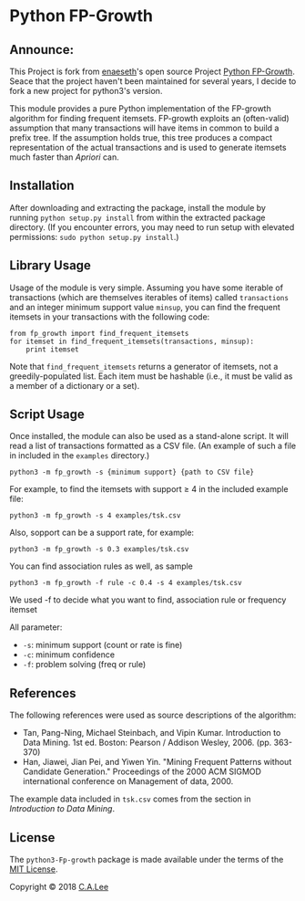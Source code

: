Python FP-Growth
================

## Announce:
This Project is fork from [enaeseth](https://github.com/enaeseth)'s open source Project [Python FP-Growth](https://github.com/enaeseth/python-fp-growth). Seace that the project haven't been maintained for several years, I decide to fork a new project for python3's version.

This module provides a pure Python implementation of the FP-growth algorithm for
finding frequent itemsets. FP-growth exploits an (often-valid) assumption that
many transactions will have items in common to build a prefix tree. If the
assumption holds true, this tree produces a compact representation of the actual
transactions and is used to generate itemsets much faster than *Apriori* can.

Installation
------------

After downloading and extracting the package, install the module by running
`python setup.py install` from within the extracted package directory. (If you
encounter errors, you may need to run setup with elevated permissions:
`sudo python setup.py install`.)

Library Usage
-------------

Usage of the module is very simple. Assuming you have some iterable of transactions (which are themselves iterables of items) called `transactions` and
an integer minimum support value `minsup`, you can find the frequent itemsets
in your transactions with the following code:

    from fp_growth import find_frequent_itemsets
    for itemset in find_frequent_itemsets(transactions, minsup):
        print itemset

Note that `find_frequent_itemsets` returns a generator of itemsets, not a
greedily-populated list. Each item must be hashable (i.e., it must be valid as
a member of a dictionary or a set).

Script Usage
------------

Once installed, the module can also be used as a stand-alone script. It will
read a list of transactions formatted as a CSV file. (An example of such a file
in included in the `examples` directory.)

    python3 -m fp_growth -s {minimum support} {path to CSV file}

For example, to find the itemsets with support ≥ 4 in the included example file:

    python3 -m fp_growth -s 4 examples/tsk.csv

Also, sopport can be a support rate, for example:

    python3 -m fp_growth -s 0.3 examples/tsk.csv

You can find association rules as well, as sample

    python3 -m fp_growth -f rule -c 0.4 -s 4 examples/tsk.csv

We used -f to decide what you want to find, association rule or frequency itemset

All parameter:
* `-s`: minimum support (count or rate is fine)
* `-c`: minimum confidence
* `-f`: problem solving (freq or rule)

References
----------

The following references were used as source descriptions of the algorithm:

- Tan, Pang-Ning, Michael Steinbach, and Vipin Kumar. Introduction to Data
  Mining. 1st ed. Boston: Pearson / Addison Wesley, 2006. (pp. 363-370) 
- Han,  Jiawei, Jian Pei, and Yiwen Yin. "Mining Frequent Patterns without
  Candidate Generation." Proceedings of the 2000 ACM SIGMOD international
  conference on Management of data, 2000.
  
The example data included in `tsk.csv` comes from the section in *Introduction
to Data Mining*.

License
-------

The `python3-Fp-growth` package is made available under the terms of the
[MIT License](LICENSE).

Copyright © 2018 [C.A.Lee][me]

[me]: http://github.com/calee0219/
